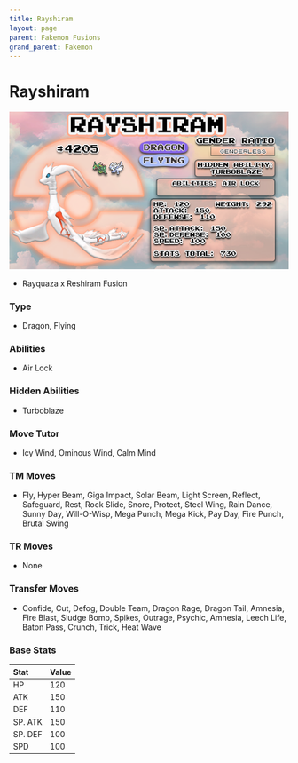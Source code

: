 ```yaml
---
title: Rayshiram
layout: page
parent: Fakemon Fusions
grand_parent: Fakemon
---
```


# Rayshiram

![Image](/fakemon_pics/rayshiram.png)

- Rayquaza x Reshiram Fusion

### Type
- Dragon, Flying

### Abilities
- Air Lock

### Hidden Abilities
- Turboblaze

### Move Tutor
- Icy Wind, Ominous Wind, Calm Mind

### TM Moves
-  Fly, Hyper Beam, Giga Impact, Solar Beam, Light Screen, Reflect, Safeguard, Rest, Rock Slide, Snore, Protect, Steel Wing, Rain Dance, Sunny Day, Will-O-Wisp, Mega Punch, Mega Kick, Pay Day, Fire Punch, Brutal Swing

### TR Moves
- None

### Transfer Moves
- Confide, Cut, Defog, Double Team, Dragon Rage, Dragon Tail, Amnesia, Fire Blast, Sludge Bomb, Spikes, Outrage, Psychic, Amnesia, Leech Life, Baton Pass, Crunch, Trick, Heat Wave

### Base Stats
| Stat    | Value |
|:--------|:------|
| HP      | 120   |
| ATK     | 150   |
| DEF     | 110   |
| SP. ATK | 150   |
| SP. DEF | 100   |
| SPD     | 100   |